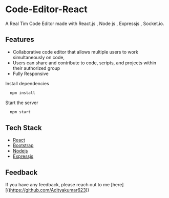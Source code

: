 # Code-Editor-React


A Real Tim Code Editor made with React.js , Node js , Expressjs , Socket.io.




## Features

- Collaborative code editor that allows multiple users to work simultaneously on code,
- Users can share and contribute to code, scripts, and projects within their authorized group
- Fully Responsive



<!-- ## Screenshots

![App Screenshot]("C:\Users\aditya\OneDrive\Pictures\Screenshots\Screenshot (1665).png")
 -->


Install dependencies

```bash
  npm install
```

Start the server

```bash
  npm start
```



## Tech Stack

* [React](https://reactjs.org/)
* [Bootstrap](https://getbootstrap.com/)
*  [Nodejs](https://nodejs.org/en)
* [Expressjs](https://expressjs.com/)





## Feedback

If you have any feedback, please reach out to me [here][((https://github.com/Adityakumar623))
